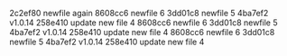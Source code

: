2c2ef80 newfile again
8608cc6 newfile 6
3dd01c8 newfile 5
4ba7ef2 v1.0.14
258e410 update new file 4
8608cc6 newfile 6
3dd01c8 newfile 5
4ba7ef2 v1.0.14
258e410 update new file 4
8608cc6 newfile 6
3dd01c8 newfile 5
4ba7ef2 v1.0.14
258e410 update new file 4
